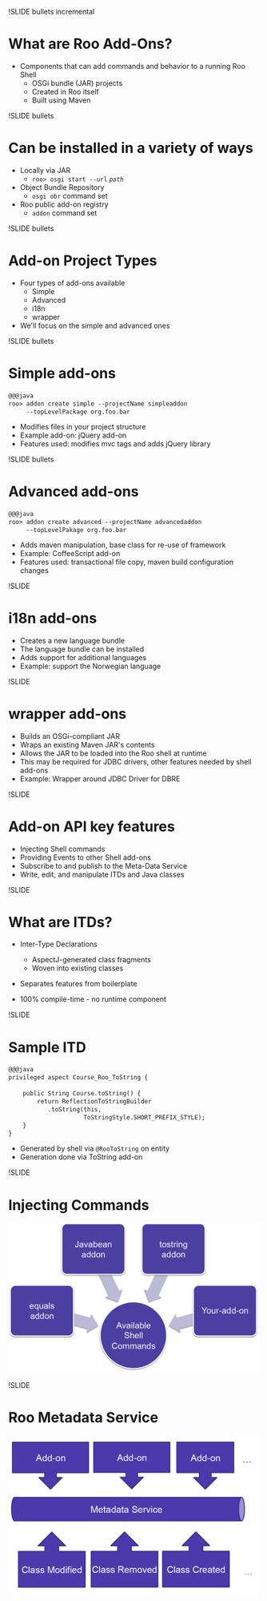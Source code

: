 !SLIDE bullets incremental

# What are Roo Add-Ons?

* Components that can add commands and behavior to a running Roo Shell
  * OSGi bundle (JAR) projects
  * Created in Roo itself
  * Built using Maven

!SLIDE bullets

# Can be installed in a variety of ways

* Locally via JAR
  * `roo> osgi start --url` _`path`_
* Object Bundle Repository
  * `osgi obr` command set
* Roo public add-on registry
  * `addon` command set
  
!SLIDE bullets

# Add-on Project Types

* Four types of add-ons available
  * Simple
  * Advanced
  * i18n
  * wrapper
* We'll focus on the simple and advanced ones

!SLIDE bullets

# Simple add-ons

    @@@java
    roo> addon create simple --projectName simpleaddon
         --topLevelPackage org.foo.bar

* Modifies files in your project structure
* Example add-on: jQuery add-on
* Features used: modifies mvc tags and adds jQuery library

!SLIDE bullets

# Advanced add-ons

    @@@java
    roo> addon create advanced --projectName advancedaddon
         --topLevelPakage org.foo.bar
         
* Adds maven manipulation, base class for re-use of framework
* Example: CoffeeScript add-on
* Features used: transactional file copy, maven build configuration changes

!SLIDE

# i18n add-ons

* Creates a new language bundle
* The language bundle can be installed
* Adds support for additional languages
* Example: support the Norwegian language

!SLIDE

# wrapper add-ons

* Builds an OSGi-compliant JAR
* Wraps an existing Maven JAR's contents
* Allows the JAR to be loaded into the Roo shell at runtime
* This may be required for JDBC drivers, other features needed by shell add-ons
* Example: Wrapper around JDBC Driver for DBRE

!SLIDE

# Add-on API key features

* Injecting Shell commands
* Providing Events to other Shell add-ons
* Subscribe to and publish to the Meta-Data Service
* Write, edit, and manipulate ITDs and Java classes

!SLIDE

# What are ITDs?
* Inter-Type Declarations
  * AspectJ-generated class fragments
  * Woven into existing classes

* Separates features from boilerplate
* 100% compile-time - no runtime component

!SLIDE

# Sample ITD

    @@@java
    privileged aspect Course_Roo_ToString {

        public String Course.toString() {
            return ReflectionToStringBuilder
               .toString(this, 
                         ToStringStyle.SHORT_PREFIX_STYLE);
        }
    }

* Generated by shell via `@RooToString` on entity
* Generation done via ToString add-on

!SLIDE 

# Injecting Commands

<img src="inject-commands.jpg" class="diagram" />

!SLIDE

# Roo Metadata Service

<img src="roo-metadata.jpg" class="diagram"  />





